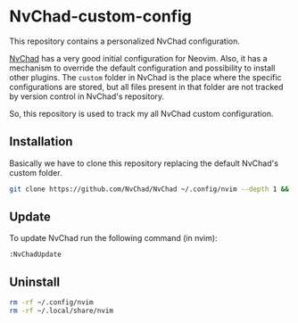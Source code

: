 # NvChad-custom-config
This repository contains a personalized NvChad configuration.

[NvChad](https://github.com/NvChad/NvChad) has a very good initial configuration for Neovim. Also, it has a mechanism to override the default configuration and possibility to install other plugins. The `custom` folder in NvChad is the place where the specific configurations are stored, but all files present in that folder are not tracked by version control in NvChad's repository.

So, this repository is used to track my all NvChad custom configuration. 

## Installation

Basically we have to clone this repository replacing the default NvChad's custom folder.

```bash
git clone https://github.com/NvChad/NvChad ~/.config/nvim --depth 1 && git clone git@github.com:acosta/NvChad-custom-config.git ~/.config/nvim/lua/custom --depth 1 && nvim
```

## Update

To update NvChad run the following command (in nvim):

```vim
:NvChadUpdate
```

## Uninstall

```bash
rm -rf ~/.config/nvim
rm -rf ~/.local/share/nvim
```
